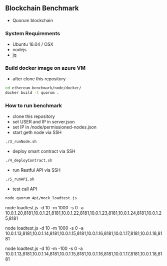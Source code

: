 ## Blockchain Benchmark
 - Quorum blockchain

### System Requirements
 - Ubuntu 16.04 / OSX
 - nodejs
 - jq
 
### Build docker image on azure VM
 - after clone this repository
 ```sh
 cd ethereum-benchmark/node/docker/
 docker build -t quorum .
 ```
 
### How to run benchmark
 - clone this repository
 - set USER and IP in server.json
 - set IP in /node/permissioned-nodes.json
 - start geth node via SSH
 ```sh
 ./3_runNode.sh
 ```
 - deploy smart contract via SSH
 ```sh
 ./4_deployContract.sh
 ```
 - run Restful API via SSH
 ```sh
 ./5_runAPI.sh
 ```
 - test call API
 ```sh
 node quorum_Api/mock_loadtest.js
 ```


node loadtest.js -d 10 -m 1000 -s 0 -a 10.0.1.20,8181,10.0.1.21,8181,10.0.1.22,8181,10.0.1.23,8181,10.0.1.24,8181,10.0.1.25,8181


 node loadtest.js -d 10 -m 1000 -s 0 -a 10.0.1.13,8181,10.0.1.14,8181,10.0.1.15,8181,10.0.1.16,8181,10.0.1.17,8181,10.0.1.18,8181

 node loadtest.js -d 10 -m -100 -s 0 -a 10.0.1.13,8181,10.0.1.14,8181,10.0.1.15,8181,10.0.1.16,8181,10.0.1.17,8181,10.0.1.18,8181